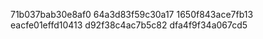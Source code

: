 71b037bab30e8af0
64a3d83f59c30a17
1650f843ace7fb13
eacfe01effd10413
d92f38c4ac7b5c82
dfa4f9f34a067cd5
